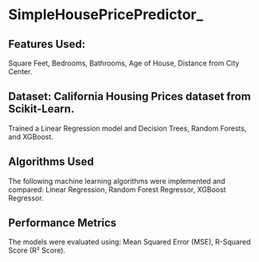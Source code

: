 # SimpleHousePricePredictor_
## Features Used:
Square Feet,
Bedrooms,
Bathrooms,
Age of House,
Distance from City Center.
## Dataset: California Housing Prices dataset from Scikit-Learn.
Trained a Linear Regression model and Decision Trees, Random Forests, and XGBoost.
## Algorithms Used
The following machine learning algorithms were implemented and compared:
Linear Regression,
Random Forest Regressor,
XGBoost Regressor.
## Performance Metrics
The models were evaluated using:
Mean Squared Error (MSE),
R-Squared Score (R² Score).
